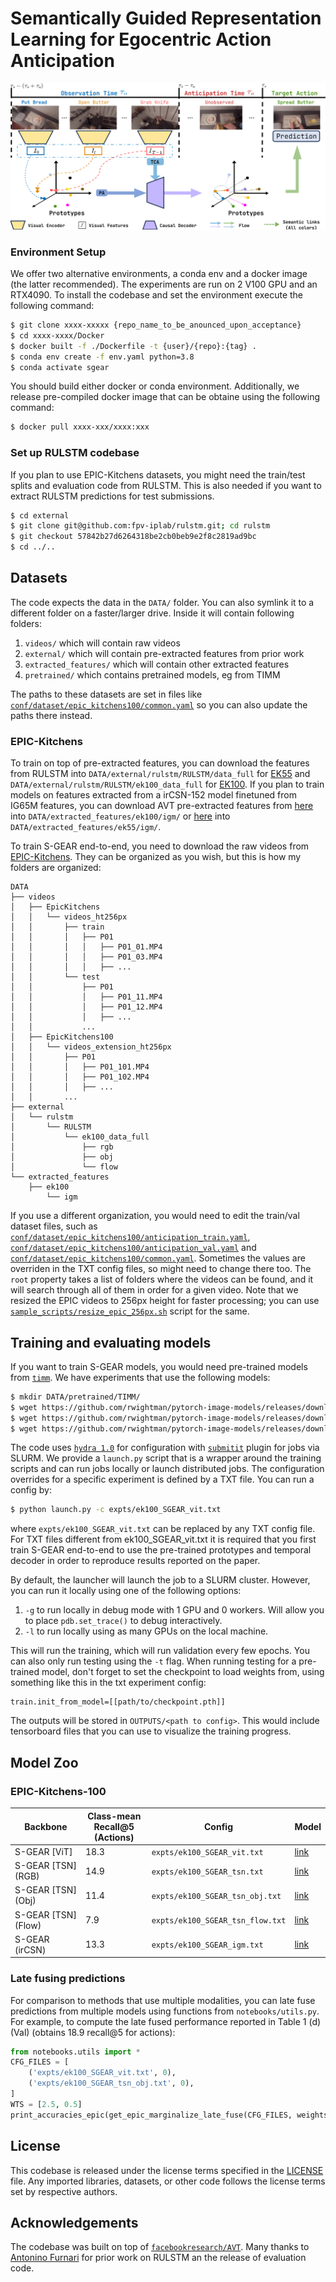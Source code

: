 # Semantically Guided Representation Learning for Egocentric Action Anticipation

![Alt text](./Teaser_eccv-1.png)

### Environment Setup
We offer two alternative environments, a conda env and a docker image (the latter recommended).
The experiments are run on 2 V100 GPU and an RTX4090. To install the codebase and set the environment execute the following command:
```bash
$ git clone xxxx-xxxxx {repo_name_to_be_anounced_upon_acceptance}
$ cd xxxx-xxxx/Docker
$ docker built -f ./Dockerfile -t {user}/{repo}:{tag} .
$ conda env create -f env.yaml python=3.8
$ conda activate sgear
```
You should build either docker or conda environment. Additionally, we release pre-compiled docker image that can be obtaine using the following command:
```bash
$ docker pull xxxx-xxx/xxxx:xxx
```

### Set up RULSTM codebase

If you plan to use EPIC-Kitchens datasets,
you might need the train/test splits and evaluation code from RULSTM. This is also needed
if you want to extract RULSTM predictions for test submissions.

```bash
$ cd external
$ git clone git@github.com:fpv-iplab/rulstm.git; cd rulstm
$ git checkout 57842b27d6264318be2cb0beb9e2f8c2819ad9bc
$ cd ../..
```

## Datasets

The code expects the data in the `DATA/` folder. You can also symlink it to
a different folder on a faster/larger drive. Inside it will contain following folders:
1) `videos/` which will contain raw videos
2) `external/` which will contain pre-extracted features from prior work
3) `extracted_features/` which will contain other extracted features
4) `pretrained/` which contains pretrained models, eg from TIMM

The paths to these datasets are set
in files like [`conf/dataset/epic_kitchens100/common.yaml`](conf/dataset/epic_kitchens100/common.yaml)
so you can also update the paths there instead.

### EPIC-Kitchens

To train on top of pre-extracted features, you can download the
features from RULSTM into `DATA/external/rulstm/RULSTM/data_full` for [EK55](https://github.com/fpv-iplab/rulstm/blob/master/RULSTM/scripts/download_data_ek55_full.sh) and
`DATA/external/rulstm/RULSTM/ek100_data_full`
for [EK100](https://github.com/fpv-iplab/rulstm/blob/master/RULSTM/scripts/download_data_ek100_full.sh).
If you plan to train models on features extracted from a irCSN-152 model
finetuned from IG65M features, you can download AVT pre-extracted features
from [here](https://dl.fbaipublicfiles.com/avt/datasets/ek100/ig65m_ftEk100_logits_10fps1s/rgb/data.mdb) into `DATA/extracted_features/ek100/igm/` or [here](https://dl.fbaipublicfiles.com/avt/datasets/ek55/ig65m_ftEk55train_logits_25fps/rgb/data.mdb) into `DATA/extracted_features/ek55/igm/`.

To train S-GEAR end-to-end, you need to download the raw videos from [EPIC-Kitchens](https://data.bris.ac.uk/data/dataset/2g1n6qdydwa9u22shpxqzp0t8m). They can be organized as you wish, but this
is how my folders are organized:

```
DATA
├── videos
│   ├── EpicKitchens
│   │   └── videos_ht256px
│   │       ├── train
│   │       │   ├── P01
│   │       │   │   ├── P01_01.MP4
│   │       │   │   ├── P01_03.MP4
│   │       │   │   ├── ...
│   │       └── test
│   │           ├── P01
│   │           │   ├── P01_11.MP4
│   │           │   ├── P01_12.MP4
│   │           │   ├── ...
│   │           ...
│   ├── EpicKitchens100
│   │   └── videos_extension_ht256px
│   │       ├── P01
│   │       │   ├── P01_101.MP4
│   │       │   ├── P01_102.MP4
│   │       │   ├── ...
│   │       ...
├── external
│   └── rulstm
│       └── RULSTM
│           └── ek100_data_full
│               ├── rgb
│               ├── obj
│               └── flow
└── extracted_features
    ├── ek100
        └── igm

```

If you use a different organization, you would need to edit the train/val
dataset files, such as [`conf/dataset/epic_kitchens100/anticipation_train.yaml`](conf/dataset/epic_kitchens100/anticipation_train.yaml), [`conf/dataset/epic_kitchens100/anticipation_val.yaml`](conf/dataset/epic_kitchens100/anticipation_val.yaml) and [`conf/dataset/epic_kitchens100/common.yaml`](conf/dataset/epic_kitchens100/common.yaml). Sometimes the values are overriden
in the TXT config files, so might need to change there too. The `root` property takes a list of
folders where the videos can be found, and it will search through all of them
in order for a given video. Note that we resized the EPIC videos to
256px height for faster processing; you can use [`sample_scripts/resize_epic_256px.sh`](sample_scripts/resize_epic_256px.sh) script for the same.

## Training and evaluating models

If you want to train S-GEAR models, you would need pre-trained models from
[`timm`](https://github.com/rwightman/pytorch-image-models/tree/8257b86550b8453b658e386498d4e643d6bf8d38).
We have experiments that use the following models:

```bash
$ mkdir DATA/pretrained/TIMM/
$ wget https://github.com/rwightman/pytorch-image-models/releases/download/v0.1-vitjx/jx_vit_base_p16_384-83fb41ba.pth -O DATA/pretrained/TIMM/vit_base_384.pth
$ wget https://github.com/rwightman/pytorch-image-models/releases/download/v0.1-vitjx/jx_vit_base_patch16_224_in21k-e5005f0a.pth -O DATA/pretrained/TIMM/jx_vit_base_224_in21k.pth
$ wget https://github.com/rwightman/pytorch-image-models/releases/download/v0.1-vitjx/jx_vit_base_p16_224-80ecf9dd.pth -O DATA/pretrained/TIMM/vit_base_p16_224.pth
```

The code uses [`hydra 1.0`](https://hydra.cc/) for configuration with [`submitit`](https://github.com/facebookincubator/submitit) plugin for jobs
via SLURM. We provide a `launch.py` script that is a wrapper around the
training scripts and can run jobs locally or launch distributed jobs. The
configuration overrides for a specific experiment is defined by a TXT file.
You can run a config by:

```bash
$ python launch.py -c expts/ek100_SGEAR_vit.txt
```
where `expts/ek100_SGEAR_vit.txt` can be replaced by any TXT config file.
For TXT files different from ek100_SGEAR_vit.txt it is required that you first train S-GEAR
end-to-end to use the pre-trained prototypes and temporal decoder in order to reproduce results reported on the paper.

By default, the launcher will launch the job to a SLURM cluster. However,
you can run it locally using one of the following options:

1. `-g` to run locally in debug mode with 1 GPU and 0 workers. Will allow you to place
`pdb.set_trace()` to debug interactively.
2. `-l` to run locally using as many GPUs on the local machine.

This will run the training, which will run validation every few epochs. You can
also only run testing using the `-t` flag. When running testing for a pre-trained model,
don't forget to set the checkpoint to load weights from, using something like this in the 
txt experiment config:
```
train.init_from_model=[[path/to/checkpoint.pth]]
```

The outputs will be stored in `OUTPUTS/<path to config>`. This would include
tensorboard files that you can use to visualize the training progress.

## Model Zoo


### EPIC-Kitchens-100


| Backbone | Class-mean <br/> Recall@5 (Actions) | Config | Model |
|----------|-------------------------------|--------|-----|
| S-GEAR [ViT] | 18.3 | `expts/ek100_SGEAR_vit.txt` | [link](TBA)|
| S-GEAR [TSN] (RGB) | 14.9 | `expts/ek100_SGEAR_tsn.txt` | [link](TBA)|
| S-GEAR [TSN] (Obj) | 11.4 | `expts/ek100_SGEAR_tsn_obj.txt` | [link](TBA)|
| S-GEAR [TSN] (Flow)| 7.9 | `expts/ek100_SGEAR_tsn_flow.txt` | [link](TBA)|
| S-GEAR (irCSN) | 13.3 | `expts/ek100_SGEAR_igm.txt` | [link](TBA)|


### Late fusing predictions

For comparison to methods that use multiple modalities, you can late fuse
predictions from multiple models using functions from `notebooks/utils.py`.
For example, to compute the late fused performance reported in Table 1 (d) (Val)
(obtains 18.9 recall@5 for actions):

```python
from notebooks.utils import *
CFG_FILES = [
    ('expts/ek100_SGEAR_vit.txt', 0),
    ('expts/ek100_SGEAR_tsn_obj.txt', 0),
]
WTS = [2.5, 0.5]
print_accuracies_epic(get_epic_marginalize_late_fuse(CFG_FILES, weights=WTS)[0])
```

## License
This codebase is released under the license terms specified in the [LICENSE](LICENSE) file. Any imported libraries, datasets, or other code follows the license terms set by respective authors.


## Acknowledgements
The codebase was built on top of [`facebookresearch/AVT`](https://github.com/facebookresearch/AVT). Many thanks to [Antonino Furnari](https://github.com/fpv-iplab/rulstm) for prior work on RULSTM an the release of evaluation code.
